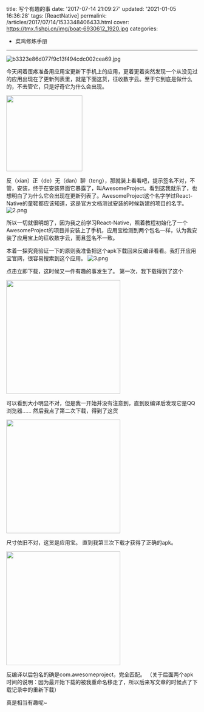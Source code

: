 title: 写个有趣的事
date: '2017-07-14 21:09:27'
updated: '2021-01-05 16:36:28'
tags: [ReactNative]
permalink: /articles/2017/07/14/1533348406433.html
cover: https://tmx.fishpi.cn/img/boat-6930612_1920.jpg
categories: 
- 菜鸡修炼手册
---
![b3323e86d077f9c13f494cdc002cea69.jpg](https://tmx.fishpi.cn/img/boat-6930612_1920.jpg)

今天闲着蛋疼准备用应用宝更新下手机上的应用，更着更着突然发现一个从没见过的应用出现在了更新列表里，就是下面这货，征收数字云。至于它到底是做什么的，不去管它，只是好奇它为什么会出现。

<img src = "https://tmx.fishpi.cn/img/20210104143511177.jpg" width = 200/>

<!--more-->

反（xian）正（de）无（dan）聊（teng），那就装上看看吧，提示签名不对，不管，安装，终于在安装界面它暴露了，叫AwesomeProject。看到这我就乐了，也想明白了为什么它会出现在更新列表了。AwesomeProject这个名字学过React-Native的童鞋都应该知道，这是官方文档测试安装的时候新建的项目的名字。
![2.png](https://tmx.fishpi.cn/img/20210104112335646.png)

所以一切就很明朗了，因为我之前学习React-Native，照着教程初始化了一个AwesomeProject的项目并安装上了手机，应用宝检测到两个包名一样，认为我安装了应用宝上的征收数字云，而且签名不一致。

本着一探究竟验证一下的原则我准备把这个apk下载回来反编译看看。我打开应用宝官网，很容易搜索到这个应用。
![3.png](https://tmx.fishpi.cn/img/20210104112436271.png)

点击立即下载，这时候又一件有趣的事发生了。
第一次，我下载得到了这个

<img src="https://tmx.fishpi.cn/img/20210104143609974.png" width=300/>

可以看到大小明显不对，但是我一开始并没有注意到，直到反编译后发现它是QQ浏览器……
然后我点了第二次下载，得到了这货

<img src="https://tmx.fishpi.cn/img/20210104143729662.png" width=300/>

尺寸依旧不对，这货是应用宝。
直到我第三次下载才获得了正确的apk。

<img src="https://tmx.fishpi.cn/img/20210104143758318.png" width = 300/>

反编译以后包名的确是com.awesomeproject，完全匹配。
（关于后面两个apk时间的说明：因为最开始下载的被我重命名移走了，所以后来写文章的时候点了下载记录中的重新下载）

真是相当有趣呢~

